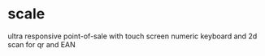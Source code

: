 # scale
ultra responsive point-of-sale with touch screen numeric keyboard and 2d scan for qr and EAN
